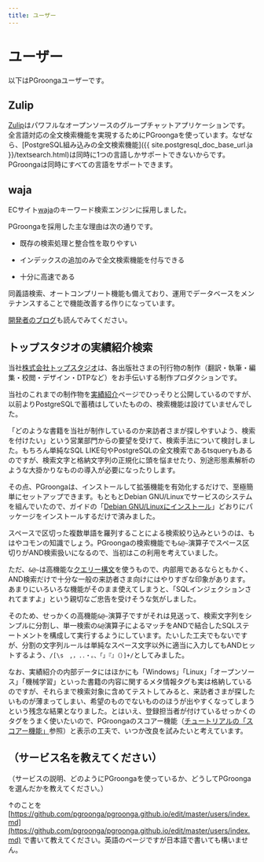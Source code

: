```yaml
---
title: ユーザー
---
```


# ユーザー

以下はPGroongaユーザーです。

## Zulip

[Zulip](https://zulip.org/)はパワフルなオープンソースのグループチャットアプリケーションです。全言語対応の全文検索機能を実現するためにPGroongaを使っています。なぜなら、[PostgreSQL組み込みの全文検索機能]({{ site.postgresql_doc_base_url.ja }}/textsearch.html)は同時に1つの言語しかサポートできないからです。PGroongaは同時にすべての言語をサポートできます。

## waja

ECサイト[waja](https://www.waja.co.jp/)のキーワード検索エンジンに採用しました。

PGroongaを採用した主な理由は次の通りです。

  * 既存の検索処理と整合性を取りやすい

  * インデックスの追加のみで全文検索機能を付与できる

  * 十分に高速である

同義語検索、オートコンプリート機能も備えており、運用でデータベースをメンテナンスすることで機能改善する作りになっています。

[開発者のブログ](https://www.waja.co.jp/corp/6359)も読んでみてください。

## トップスタジオの実績紹介検索

当社[株式会社トップスタジオ](https://www.topstudio.co.jp/)は、各出版社さまの刊行物の制作（翻訳・執筆・編集・校閲・デザイン・DTPなど）をお手伝いする制作プロダクションです。

当社のこれまでの制作物を[実績紹介](https://www.topstudio.co.jp/books/)ページでひっそりと公開しているのですが、以前よりPostgreSQLで蓄積はしていたものの、検索機能は設けていませんでした。

「どのような書籍を当社が制作しているのか来訪者さまが探しやすいよう、検索を付けたい」という営業部門からの要望を受けて、検索手法について検討しました。もちろん単純なSQL LIKE句やPostgreSQLの全文検索であるtsqueryもあるのですが、検索文字と格納文字列の正規化に頭を悩ませたり、別途形態素解析のような大掛かりなものの導入が必要になったりします。

その点、PGroongaは、インストールして拡張機能を有効化するだけで、至極簡単にセットアップできます。もともとDebian GNU/Linuxでサービスのシステムを組んでいたので、ガイドの「[Debian GNU/Linuxにインストール][install-debian]」どおりにパッケージをインストールするだけで済みました。

スペースで区切った複数単語を羅列することによる検索絞り込みというのは、もはやコモンの知識でしょう。PGroongaの検索機能でも`&@~`演算子でスペース区切りがAND検索扱いになるので、当初はこの利用を考えていました。

ただ、`&@~`は高機能な[クエリー構文][groonga-query-syntax]を使うもので、内部用であるならともかく、AND検索だけで十分な一般の来訪者さま向けにはやりすぎな印象があります。あまりにいろいろな機能がそのまま使えてしまうと、「SQLインジェクションされてますよ」という親切なご忠告を受けそうな気がしました。

そのため、せっかくの高機能`&@~`演算子ですがそれは見送って、検索文字列をシンプルに分割し、単一検索の`&@`演算子によるマッチをANDで結合したSQLステートメントを構成して実行するようにしています。たいした工夫でもないですが、分割の文字列ルールは単純なスペース文字以外に適当に入力してもANDヒットするよう、`/[\s　,，.．・。、「」『』（）]+/`としてみました。

なお、実績紹介の内部データにはほかにも「Windows」「Linux」「オープンソース」「機械学習」といった書籍の内容に関するメタ情報タグも実は格納しているのですが、それらまで検索対象に含めてテストしてみると、来訪者さまが探したいものが薄まってしまい、希望のものでないもののほうが出やすくなってしまうという残念な結果となりました。とはいえ、登録担当者が付けているせっかくのタグをうまく使いたいので、PGroongaのスコアー機能（[チュートリアルの「スコアー機能」][tutorial-score]参照）と表示の工夫で、いつか改良を試みたいと考えています。

## （サービス名を教えてください）

（サービスの説明、どのようにPGroongaを使っているか、どうしてPGroongaを選んだかを教えてください。）

↑のことを [https://github.com/pgroonga/pgroonga.github.io/edit/master/users/index.md](https://github.com/pgroonga/pgroonga.github.io/edit/master/users/index.md) で書いて教えてください。英語のページですが日本語で書いても構いません。

[install-debian]: ../install/debian.html

[groonga-query-syntax]: https://groonga.org/ja/docs/reference/grn_expr/query_syntax.html

[tutorial-score]:../tutorial/#score
